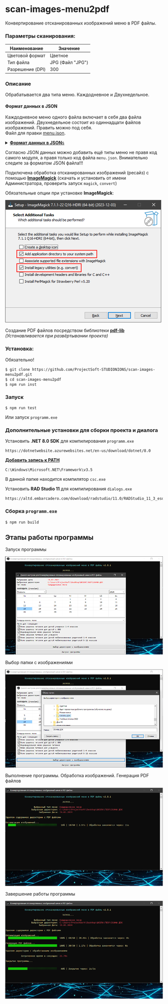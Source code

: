 # scan-images-menu2pdf
Конвертирование отсканированных изображений меню в PDF файлы.

### Параметры сканирования:
| Наименование     | Значение         |
| ---------------- | ---------------- |
| Цветовой формат  | Цветное          |
| Тип файла        | JPG (Файл "JPG") |
| Разрешение (DPI) | 300              |

### Описание
Обрабатывается два типа меню. Каждодневное и Двухнедельное.

#### Формат данных в JSON
Каждодневное меню одного файла включает в себя два файла изображений. Двухнедельное состоит из одиннадцати файлов изображений. Править можно под себя.   
Файл для правки [menu.json](https://github.com/ProjectSoft-STUDIONIONS/scan-images-menu2pdf/blob/main/menu.json).   
<details>
	<summary><u><strong>Формат данных в JSON</strong>s</u></summary>

```json
[
	{
		"name": "Каждодневное меню",
		"files": 2,
		"size": "portrait",
		"author": "ООО «КДП «Здоров и Сыт»",
		"produser": "ГБОУ СОШ пос. Комсомольский",
		"format": "%y.%m.%d",
		"multidir": true,
		"items": [
			{
				"title": "Меню рациона питания для детей учащихся 1-4 классов",
				"sufix": "-01",
				"saveNoSufix": false
			},
			{
				"title": "Меню рациона питания для детей с ОВЗ",
				"sufix": "-02",
				"saveNoSufix": false
			},
			{
				"title": "Индивидуальное меню рациона питания",
				"sufix": "-03",
				"saveNoSufix": true
			},
			{
				"title": "Меню рациона питания для учащихся",
				"sufix": "-04",
				"saveNoSufix": false
			},
			{
				"title": "Меню рациона питания для детей мобилизованных родителей 1-4 классов",
				"sufix": "-05",
				"saveNoSufix": false
			},
			{
				"title": "Меню рациона питания для детей мобилизованных родителей 5-11 классов",
				"sufix": "-06",
				"saveNoSufix": false
			}
		]
	},
	{
		"name": "Двухнедельное меню",
		"files": 11,
		"size": "landscape",
		"author": "ООО «КДП «Здоров и Сыт»",
		"produser": "ГБОУ СОШ пос. Комсомольский",
		"format": "%y.%m.%d",
		"multidir": false,
		"items": [
			{
				"title": "Примерное двухнедельное меню рациона питания для детей учащихся 1-4 класса",
				"sufix": "-01",
				"saveNoSufix": false
			},
			{
				"title": "Примерное двухнедельное меню рациона питания для детей c ОВЗ",
				"sufix": "-02",
				"saveNoSufix": false
			},
			{
				"title": "Примерное двухнедельное индивидуальное меню рациона питания",
				"sufix": "-03",
				"saveNoSufix": false
			},
			{
				"title": "Примерное двухнедельное меню рациона питания для учащихся",
				"sufix": "-04",
				"saveNoSufix": false
			},
			{
				"title": "Примерное двухнедельное меню рациона питания для детей мобилизованных родителей 1-4 классов",
				"sufix": "-05",
				"saveNoSufix": false
			},
			{
				"title": "Примерное двухнедельное меню рациона питания для детей мобилизованных родителей 5-11 классов",
				"sufix": "-06",
				"saveNoSufix": false
			}
		]
	}
]
```
</details>

Согласно JSON данных можно добавить ещё типы меню не правя код самого модуля, а правя только код файла `menu.json`. Внимательно следите за форматом JSON файла!!!

Подключена обработка отсканированных изображений (ресайз) с помощью [**ImageMagick**](https://imagemagick.org/script/download.php) (скачать и установить от имени Администратора, проверить запуск `magick`, `convert`)

Обязательные опции при установке **ImageMagick**: 

![Обязательные опции при установке ImageMagick](/assets/screenshots/0000.png?raw=true "Выбор даты")

Создание PDF файлов посредством библиотеки [**pdf-lib**](https://pdf-lib.js.org/) *(Устанавливается при развёртывании проекта)*

### Установка:

Обязательно!
```Batchfile
$ git clone https://github.com/ProjectSoft-STUDIONIONS/scan-images-menu2pdf.git
$ cd scan-images-menu2pdf
$ npm run inst
```

### Запуск

```Batchfile
$ npm run test
```
Или запуск `programm.exe`

### Дополнительные установки для сборки проекта и диалога
Установить **.NET 8.0 SDK** для компилирования `programm.exe`
```
https://dotnetwebsite.azurewebsites.net/en-us/download/dotnet/8.0
```
<ins>**Добавить запись к PATH**<ins>
```
C:\Windows\Microsoft.NET\Framework\v3.5
```
В данной папке находится компилятор `csc.exe`

Установить **RAD Studio 11** для компилирования `dialogs.exe`
```
https://altd.embarcadero.com/download/radstudio/11.0/RADStudio_11_3_esd_61_3236.exe
```

### Сборка `programm.exe`

```Batchfile
$ npm run build
```
## Этапы работы программы

Запуск программы

![Запуск программы](/assets/screenshots/0001.png?raw=true "Запуск программы")

Выбор папки с изображениями

![Выбор папки с изображениями](/assets/screenshots/0002.png?raw=true "Выбор папки с изображениями")

Выполнение программы. Обработка изображений. Генерация PDF файлов

![Выполнение программы. Обработка изображений. Генерация PDF файлов](/assets/screenshots/0003.png?raw=true "Выполнение программы. Обработка изображений. Генерация PDF файлов")

Завершение работы программы

![Завершение работы программы](/assets/screenshots/0004.png?raw=true "Директория с полученными PDF файлами")
